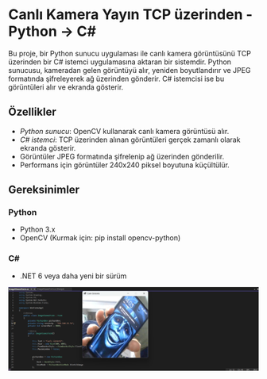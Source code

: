 # Canlı Kamera Yayın TCP üzerinden - Python -> C#
Bu proje, bir Python sunucu uygulaması ile canlı kamera görüntüsünü TCP üzerinden bir C# istemci uygulamasına aktaran bir sistemdir. Python sunucusu, kameradan gelen görüntüyü alır, yeniden boyutlandırır ve JPEG formatında şifreleyerek ağ üzerinden gönderir. C# istemcisi ise bu görüntüleri alır ve ekranda gösterir.

## Özellikler
- *Python sunucu*: OpenCV kullanarak canlı kamera görüntüsü alır.
- *C# istemci*: TCP üzerinden alınan görüntüleri gerçek zamanlı olarak ekranda gösterir.
- Görüntüler JPEG formatında şifrelenip ağ üzerinden gönderilir.
- Performans için görüntüler 240x240 piksel boyutuna küçültülür.

## Gereksinimler

### Python
- Python 3.x
- OpenCV (Kurmak için: pip install opencv-python)

### C# 
- .NET 6 veya daha yeni bir sürüm


![Test](https://github.com/Hamzaerend/CanliGoruntuAktarimi/blob/main/%C3%96rnek%20Ekran%20G%C3%B6r%C3%BCnt%C3%BCs%C3%BC.png)
